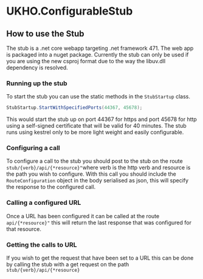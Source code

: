 # UKHO.ConfigurableStub


## How to use the Stub

The stub is a .net core webapp targeting .net framework 471. The web app is packaged into a nuget package. Currently the stub can only be used if you are using the new csproj format due to the way the libuv.dll dependency is resolved.

### Running up the stub

To start the stub you can use the static methods in the `StubStartup` class. 
```cs
StubStartup.StartWithSpecifiedPorts(44367, 45678);
```
This would start the stub up on port 44367 for https and port 45678 for http using a self-signed certificate that will be valid for 40 minutes. The stub runs using kestrel only to be more light weight and easily configurable.

### Configuring a call

To configure a call to the stub you should post to the stub on the route `stub/{verb}/api/{*resource}"`where verb is the http verb and resource is the path you wish to configure. With this call you should include the `RouteConfiguration` object in the body serialised as json, this will specify the response to the configured call.

### Calling a configured URL

Once a URL has been configured it can be called at the route `api/{*resource}"` this will return the last response that was configured for that resource.

### Getting the calls to URL

If you wish to get the request that have been set to a URL this can be done by calling the stub with a get request on the path `stub/{verb}/api/{*resource}`

